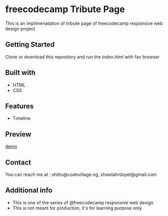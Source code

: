 <h1>freecodecamp Tribute Page</h1>
<p>This is an implimenatation of tribute page of freecodecamp responsive web design project</p>

<h2>Getting Started</h2>
<p>Clone or download this repository and run the <i>index.html</i> with fav browser</p>


<h2>Built with</h2>
<ul>
  <li>HTML</li>
  <li>CSS</li>
</ul>

<h2>Features</h2>
<ul>
  <li>Timeline</li>
</ul>


<h2>Preview</h2>
<a href="https://fcc-tribute-page-tan.vercel.app/">demo</a>

<h2>Contact</h2>
<p>You can reach me at : shittu@codevillage.ng, shawlahrdoyet@gmail.com</p>

<h2>Additional info</h2>
<ul>
  <li>This is one of the series of @freecodecamp responsive web design</li>
  <li>This is not meant for production, it's for learning purpose only</li>
</ul>